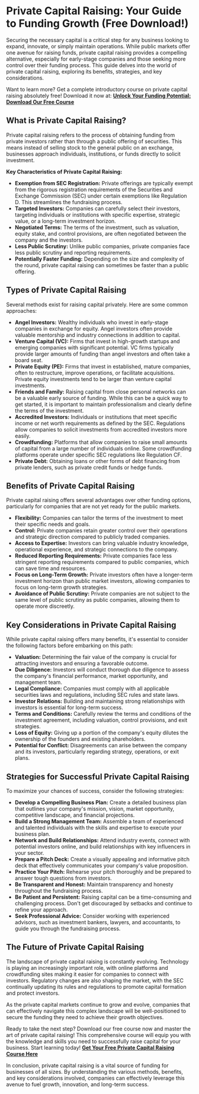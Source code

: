 # Private Capital Raising: Your Guide to Funding Growth (Free Download!)

Securing the necessary capital is a critical step for any business looking to expand, innovate, or simply maintain operations. While public markets offer one avenue for raising funds, private capital raising provides a compelling alternative, especially for early-stage companies and those seeking more control over their funding process. This guide delves into the world of private capital raising, exploring its benefits, strategies, and key considerations.

Want to learn more? Get a complete introductory course on private capital raising absolutely free! Download it now at: [**Unlock Your Funding Potential: Download Our Free Course**](https://udemywork.com/private-capital-raising)

## What is Private Capital Raising?

Private capital raising refers to the process of obtaining funding from private investors rather than through a public offering of securities. This means instead of selling stock to the general public on an exchange, businesses approach individuals, institutions, or funds directly to solicit investment.

**Key Characteristics of Private Capital Raising:**

*   **Exemption from SEC Registration:** Private offerings are typically exempt from the rigorous registration requirements of the Securities and Exchange Commission (SEC) under certain exemptions like Regulation D. This streamlines the fundraising process.
*   **Targeted Investors:** Companies can carefully select their investors, targeting individuals or institutions with specific expertise, strategic value, or a long-term investment horizon.
*   **Negotiated Terms:** The terms of the investment, such as valuation, equity stake, and control provisions, are often negotiated between the company and the investors.
*   **Less Public Scrutiny:** Unlike public companies, private companies face less public scrutiny and reporting requirements.
*   **Potentially Faster Funding:** Depending on the size and complexity of the round, private capital raising can sometimes be faster than a public offering.

## Types of Private Capital Raising

Several methods exist for raising capital privately. Here are some common approaches:

*   **Angel Investors:** Wealthy individuals who invest in early-stage companies in exchange for equity. Angel investors often provide valuable mentorship and industry connections in addition to capital.
*   **Venture Capital (VC):** Firms that invest in high-growth startups and emerging companies with significant potential. VC firms typically provide larger amounts of funding than angel investors and often take a board seat.
*   **Private Equity (PE):** Firms that invest in established, mature companies, often to restructure, improve operations, or facilitate acquisitions. Private equity investments tend to be larger than venture capital investments.
*   **Friends and Family:** Raising capital from close personal networks can be a valuable early source of funding. While this can be a quick way to get started, it is important to maintain professionalism and clearly define the terms of the investment.
*   **Accredited Investors:** Individuals or institutions that meet specific income or net worth requirements as defined by the SEC. Regulations allow companies to solicit investments from accredited investors more easily.
*   **Crowdfunding:** Platforms that allow companies to raise small amounts of capital from a large number of individuals online. Some crowdfunding platforms operate under specific SEC regulations like Regulation CF.
*   **Private Debt:** Obtaining loans or other forms of debt financing from private lenders, such as private credit funds or hedge funds.

## Benefits of Private Capital Raising

Private capital raising offers several advantages over other funding options, particularly for companies that are not yet ready for the public markets.

*   **Flexibility:** Companies can tailor the terms of the investment to meet their specific needs and goals.
*   **Control:** Private companies retain greater control over their operations and strategic direction compared to publicly traded companies.
*   **Access to Expertise:** Investors can bring valuable industry knowledge, operational experience, and strategic connections to the company.
*   **Reduced Reporting Requirements:** Private companies face less stringent reporting requirements compared to public companies, which can save time and resources.
*   **Focus on Long-Term Growth:** Private investors often have a longer-term investment horizon than public market investors, allowing companies to focus on long-term growth strategies.
*   **Avoidance of Public Scrutiny:** Private companies are not subject to the same level of public scrutiny as public companies, allowing them to operate more discreetly.

## Key Considerations in Private Capital Raising

While private capital raising offers many benefits, it's essential to consider the following factors before embarking on this path:

*   **Valuation:** Determining the fair value of the company is crucial for attracting investors and ensuring a favorable outcome.
*   **Due Diligence:** Investors will conduct thorough due diligence to assess the company's financial performance, market opportunity, and management team.
*   **Legal Compliance:** Companies must comply with all applicable securities laws and regulations, including SEC rules and state laws.
*   **Investor Relations:** Building and maintaining strong relationships with investors is essential for long-term success.
*   **Terms and Conditions:** Carefully review the terms and conditions of the investment agreement, including valuation, control provisions, and exit strategies.
*   **Loss of Equity:** Giving up a portion of the company's equity dilutes the ownership of the founders and existing shareholders.
*   **Potential for Conflict:** Disagreements can arise between the company and its investors, particularly regarding strategy, operations, or exit plans.

## Strategies for Successful Private Capital Raising

To maximize your chances of success, consider the following strategies:

*   **Develop a Compelling Business Plan:** Create a detailed business plan that outlines your company's mission, vision, market opportunity, competitive landscape, and financial projections.
*   **Build a Strong Management Team:** Assemble a team of experienced and talented individuals with the skills and expertise to execute your business plan.
*   **Network and Build Relationships:** Attend industry events, connect with potential investors online, and build relationships with key influencers in your sector.
*   **Prepare a Pitch Deck:** Create a visually appealing and informative pitch deck that effectively communicates your company's value proposition.
*   **Practice Your Pitch:** Rehearse your pitch thoroughly and be prepared to answer tough questions from investors.
*   **Be Transparent and Honest:** Maintain transparency and honesty throughout the fundraising process.
*   **Be Patient and Persistent:** Raising capital can be a time-consuming and challenging process. Don't get discouraged by setbacks and continue to refine your approach.
*   **Seek Professional Advice:** Consider working with experienced advisors, such as investment bankers, lawyers, and accountants, to guide you through the fundraising process.

## The Future of Private Capital Raising

The landscape of private capital raising is constantly evolving. Technology is playing an increasingly important role, with online platforms and crowdfunding sites making it easier for companies to connect with investors. Regulatory changes are also shaping the market, with the SEC continually updating its rules and regulations to promote capital formation and protect investors.

As the private capital markets continue to grow and evolve, companies that can effectively navigate this complex landscape will be well-positioned to secure the funding they need to achieve their growth objectives.

Ready to take the next step? Download our free course now and master the art of private capital raising! This comprehensive course will equip you with the knowledge and skills you need to successfully raise capital for your business. Start learning today! [**Get Your Free Private Capital Raising Course Here**](https://udemywork.com/private-capital-raising)

In conclusion, private capital raising is a vital source of funding for businesses of all sizes. By understanding the various methods, benefits, and key considerations involved, companies can effectively leverage this avenue to fuel growth, innovation, and long-term success.
